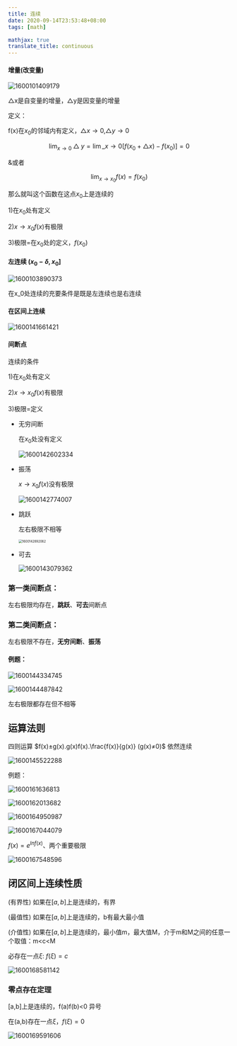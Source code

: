 ```yaml
---
title: 连续
date: 2020-09-14T23:53:48+08:00
tags: [math]

mathjax: true
translate_title: continuous
---
```


#### 增量(改变量)

![1600101409179](https://cdn.kayleh.top/gh/kayleh/cdn/img/连续/1600101409179.png)

△x是自变量的增量，△y是因变量的增量

定义：

f(x)在$x_0$的邻域内有定义，$△x\to 0$,$△y\to 0$

$$\lim_{x\to 0}△y=\lim\_{x\to 0} [f(x_0+△x)-f(x_0)]=0$$

&或者

$$\lim_{x\to x_0} f(x) = f(x_0)$$

那么就叫这个函数在这点$x_0$上是连续的

1)在$x_0$处有定义

2)$x\to x_0  f(x)$有极限

3)极限=在$x_0$处的定义，$f(x_0)$

#### 左连续 $(x_0-\delta,x_0]$

![1600103890373](https://cdn.kayleh.top/gh/kayleh/cdn/img/连续/1600103890373.png)

在x_0处连续的充要条件是既是左连续也是右连续

#### 在区间上连续

![1600141661421](https://cdn.kayleh.top/gh/kayleh/cdn/img/连续/1600141661421.png)

#### 间断点

连续的条件

1)在$x_0$处有定义

2)$x\to x_0  f(x)$有极限

3)极限=定义

- 无穷间断

  在$x_0$处没有定义

  ![1600142602334](https://cdn.kayleh.top/gh/kayleh/cdn/img/连续/1600142602334.png)

- 振荡

  $x\to x_0  f(x)$没有极限

  ![1600142774007](https://cdn.kayleh.top/gh/kayleh/cdn/img/连续/1600142774007.png)

- 跳跃

  左右极限不相等

  <img src="1600142892062.png" alt="1600142892062" style="zoom:50%;" />

- 可去

  ![1600143079362](https://cdn.kayleh.top/gh/kayleh/cdn/img/连续/1600143079362.png)

### 第一类间断点：

左右极限均存在，**跳跃**、**可去**间断点

### 第二类间断点：

左右极限不存在，**无穷间断**、**振荡**

#### 例题：

![1600144334745](https://cdn.kayleh.top/gh/kayleh/cdn/img/连续/1600144334745.png)

![1600144487842](https://cdn.kayleh.top/gh/kayleh/cdn/img/连续/1600144487842.png)

左右极限都存在但不相等

## 运算法则

四则运算 $f(x)±g(x).g(x)f(x).\frac{f(x)}{g(x)} (g(x)≠0)$ 依然连续

![1600145522288](https://cdn.kayleh.top/gh/kayleh/cdn/img/连续/1600145522288.png)

例题：

![1600161636813](https://cdn.kayleh.top/gh/kayleh/cdn/img/连续/1600161636813.png)

![1600162013682](https://cdn.kayleh.top/gh/kayleh/cdn/img/连续/1600162013682.png)

![1600164950987](https://cdn.kayleh.top/gh/kayleh/cdn/img/连续/1600164950987.png)

![1600167044079](https://cdn.kayleh.top/gh/kayleh/cdn/img/连续/1600167044079.png)

$f(x)= e^{lnf(x)}$、两个重要极限

![1600167548596](https://cdn.kayleh.top/gh/kayleh/cdn/img/连续/1600167548596.png)

## 闭区间上连续性质

(有界性) 如果在$[a,b]$上是连续的，有界

(最值性) 如果在$[a,b]$上是连续的，b有最大最小值

(介值性) 如果在$[a,b]$上是连续的，最小值m，最大值M，介于m和M之间的任意一个取值：m<c<M

必存在一点$\xi$:  	$f(\xi)=c$

![1600168581142](https://cdn.kayleh.top/gh/kayleh/cdn/img/连续/1600168581142.png)

### 零点存在定理

[a,b]上是连续的，f(a)f(b)<0 异号

在(a,b)存在一点$\xi$，$f(\xi)=0$

![1600169591606](https://cdn.kayleh.top/gh/kayleh/cdn/img/连续/1600169591606.png)

